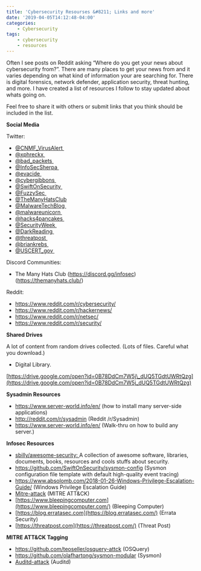 ```yaml
---
title: 'Cybersecurity Resourses &#8211; Links and more'
date: '2019-04-05T14:12:48-04:00'
categories:
    - Cybersecurity
tags:
    - cybersecurity
    - resources
---
```


Often I see posts on Reddit asking “Where do you get your news about cybersecurity from?”. There are many places to get your news from and it varies depending on what kind of information your are searching for. There is digital forensics, network defender, application security, threat hunting, and more. I have created a list of resources I follow to stay updated about whats going on.

Feel free to share it with others or submit links that you think should be included in the list.

**Social Media**

Twitter:

- [@CNMF\_VirusAlert ](https://twitter.com/CNMF_VirusAlert)‏
- [@xphreckx ](https://twitter.com/xphreckx)‏
- [@bad\_packets ](https://twitter.com/bad_packets)‏
- [@InfoSecSherpa ](https://twitter.com/InfoSecSherpa)‏
- [@evacide ](https://twitter.com/evacide)‏
- [@cybergibbons ](https://twitter.com/cybergibbons)‏
- [@SwiftOnSecurity ](https://twitter.com/SwiftOnSecurity)‏
- [@FuzzySec ](https://twitter.com/FuzzySec)‏
- [@TheManyHatsClub ](https://twitter.com/TheManyHatsClub)
- [@MalwareTechBlog ](https://twitter.com/MalwareTechBlog)‏
- [@malwareunicorn ](https://twitter.com/malwareunicorn)‏
- [@hacks4pancakes ](https://twitter.com/hacks4pancakes)‏
- [@SecurityWeek ](https://twitter.com/SecurityWeek)‏
- [@DarkReading ](https://twitter.com/DarkReading)‏
- [@threatpost ](https://twitter.com/threatpost)‏
- [@briankrebs ](https://twitter.com/briankrebs)‏
- [@USCERT\_gov ](https://twitter.com/USCERT_gov)‏

Discord Communities:

- The Many Hats Club (<https://discord.gg/infosec>) (<https://themanyhats.club/>)

 Reddit:

- <https://www.reddit.com/r/cybersecurity/>
- <https://www.reddit.com/r/hackernews/>
- <https://www.reddit.com/r/netsec/>
- <https://www.reddit.com/r/security/>

**Shared Drives**

A lot of content from random drives collected. (Lots of files. Careful what you download.)

- Digital Library.

[https://drive.google.com/open?id=0B78DdCm7W5j\_dUQ5TGdtUWRtQzg](https://drive.google.com/open?id=0B78DdCm7W5j_dUQ5TGdtUWRtQzg)

**Sysadmin Resources**

- <https://www.server-world.info/en/> (how to install many server-side applications)
- <http://reddit.com/r/sysadmin> (Reddit /r/Sysadmin)
- <https://www.server-world.info/en/> (Walk-thru on how to build any server.)

**Infosec Resources**

- [sbilly/awesome-security: ](https://github.com/sbilly/awesome-security)A collection of awesome software, libraries, documents, books, resources and cools stuffs about security.
- <https://github.com/SwiftOnSecurity/sysmon-config> (Sysmon configuration file template with default high-quality event tracing)
- <https://www.absolomb.com/2018-01-26-Windows-Privilege-Escalation-Guide/> (Windows Privilege Escalation Guide)
- [Mitre-attack](https://medium.com/mitre-attack) (MITRE ATT&amp;CK)
- [https://www.bleepingcomputer.com](https://www.bleepingcomputer.com/) (Bleeping Computer)
- [https://blog.erratasec.com](https://blog.erratasec.com/) (Errata Security)
- [https://threatpost.com](https://threatpost.com/) (Threat Post)

**MITRE ATT&amp;CK Tagging**

- <https://github.com/teoseller/osquery-attck> (OSQuery)
- <https://github.com/olafhartong/sysmon-modular> (Sysmon)
- [Auditd-attack](https://github.com/bfuzzy/auditd-attack) (Auditd)